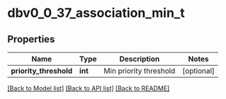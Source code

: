 # dbv0_0_37_association_min_t

## Properties
Name | Type | Description | Notes
------------ | ------------- | ------------- | -------------
**priority_threshold** | **int** | Min priority threshold | [optional] 

[[Back to Model list]](../README.md#documentation-for-models) [[Back to API list]](../README.md#documentation-for-api-endpoints) [[Back to README]](../README.md)


